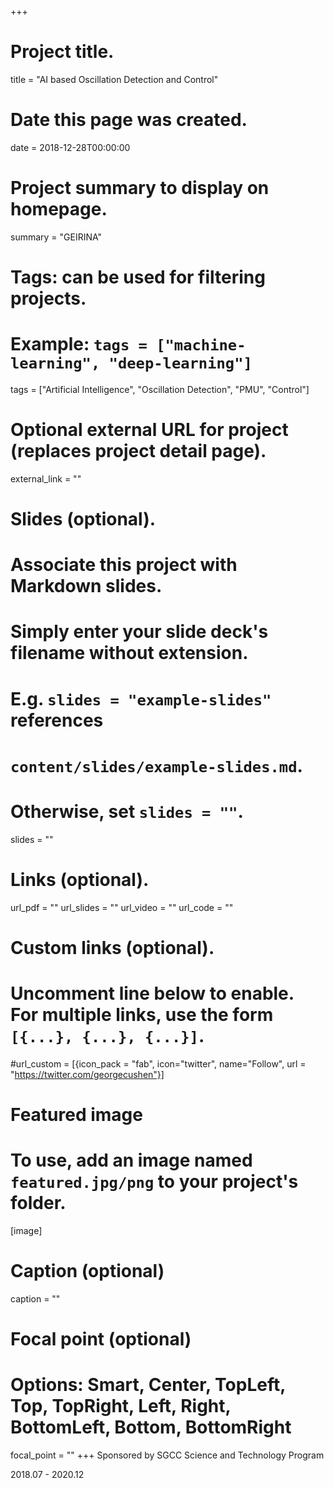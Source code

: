 +++
# Project title.
title = "AI based Oscillation Detection and Control"

# Date this page was created.
date = 2018-12-28T00:00:00

# Project summary to display on homepage.
summary = "GEIRINA"

# Tags: can be used for filtering projects.
# Example: `tags = ["machine-learning", "deep-learning"]`
tags = ["Artificial Intelligence", "Oscillation Detection", "PMU", "Control"]

# Optional external URL for project (replaces project detail page).
external_link = ""

# Slides (optional).
#   Associate this project with Markdown slides.
#   Simply enter your slide deck's filename without extension.
#   E.g. `slides = "example-slides"` references 
#   `content/slides/example-slides.md`.
#   Otherwise, set `slides = ""`.
slides = ""

# Links (optional).
url_pdf = ""
url_slides = ""
url_video = ""
url_code = ""

# Custom links (optional).
#   Uncomment line below to enable. For multiple links, use the form `[{...}, {...}, {...}]`.
#url_custom = [{icon_pack = "fab", icon="twitter", name="Follow", url = "https://twitter.com/georgecushen"}]

# Featured image
# To use, add an image named `featured.jpg/png` to your project's folder. 
[image]
  # Caption (optional)
  caption = ""
  
  # Focal point (optional)
  # Options: Smart, Center, TopLeft, Top, TopRight, Left, Right, BottomLeft, Bottom, BottomRight
  focal_point = ""
+++
Sponsored by SGCC Science and Technology Program

2018.07 - 2020.12
